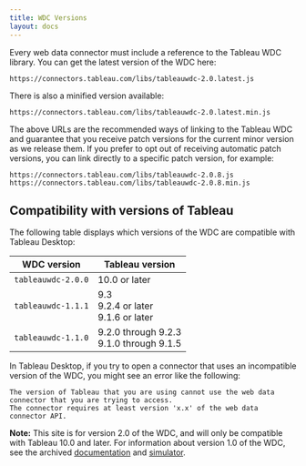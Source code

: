```yaml
---
title: WDC Versions
layout: docs
---
```


Every web data connector must include a reference to the Tableau WDC
library. You can get the latest version of the WDC here:

```
https://connectors.tableau.com/libs/tableauwdc-2.0.latest.js
```

There is also a minified version available:

```
https://connectors.tableau.com/libs/tableauwdc-2.0.latest.min.js
```

The above URLs are the recommended ways of linking to the Tableau WDC and guarantee that
you receive patch versions for the current minor version as we release them.
If you prefer to opt out of receiving automatic patch versions, you can link directly
to a specific patch version, for example:

```
https://connectors.tableau.com/libs/tableauwdc-2.0.8.js
https://connectors.tableau.com/libs/tableauwdc-2.0.8.min.js
```


Compatibility with versions of Tableau
--------------------------------------

The following table displays which versions of the WDC are compatible with Tableau Desktop:

|WDC version           |Tableau version   |
|----------------------|-----------------|
|`tableauwdc-2.0.0`    |10.0 or later|
|`tableauwdc-1.1.1`    |9.3 <br />9.2.4 or later <br />9.1.6 or later|
|`tableauwdc-1.1.0`    |9.2.0 through 9.2.3 <br />9.1.0 through 9.1.5|

In Tableau Desktop, if you try to open a connector that uses an incompatible version of the WDC,
you might see an error like the following:

```
The version of Tableau that you are using cannot use the web data connector that you are trying to access.
The connector requires at least version 'x.x' of the web data connector API.
```

<div class="alert alert-info">
    <b>Note:</b> This site is for version 2.0 of the WDC, and will only be compatible with Tableau 10.0 and later. For
    information about version 1.0 of the WDC, see the archived <a href="http://onlinehelp.tableau.com/v9.3/api/wdc/en-us/help.htm" style="text-decoration:underline;">documentation</a>
    and <a href="https://github.com/tableau/webdataconnector/releases/tag/v1.1.0" style="text-decoration:underline;">simulator</a>.
</div>
